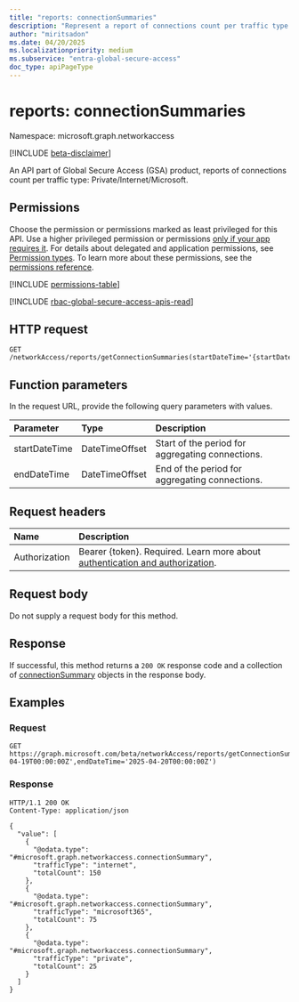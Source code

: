```yaml
---
title: "reports: connectionSummaries"
description: "Represent a report of connections count per traffic type."
author: "miritsadon"
ms.date: 04/20/2025
ms.localizationpriority: medium
ms.subservice: "entra-global-secure-access"
doc_type: apiPageType
---
```


# reports: connectionSummaries

Namespace: microsoft.graph.networkaccess

[!INCLUDE [beta-disclaimer](../../includes/beta-disclaimer.md)]

An API part of Global Secure Access (GSA) product, reports of connections count per traffic type: Private/Internet/Microsoft.

## Permissions

Choose the permission or permissions marked as least privileged for this API. Use a higher privileged permission or permissions [only if your app requires it](/graph/permissions-overview#best-practices-for-using-microsoft-graph-permissions). For details about delegated and application permissions, see [Permission types](/graph/permissions-overview#permission-types). To learn more about these permissions, see the [permissions reference](/graph/permissions-reference).

<!-- {
  "blockType": "permissions",
  "name": "networkaccess-reports-getconnectionsummaries-permissions"
}
-->
[!INCLUDE [permissions-table](../includes/permissions/networkaccess-reports-getconnectionsummaries-permissions.md)]

[!INCLUDE [rbac-global-secure-access-apis-read](../includes/rbac-for-apis/rbac-global-secure-access-apis-read.md)]

## HTTP request

<!-- {
  "blockType": "ignored"
}
-->
``` http
GET /networkAccess/reports/getConnectionSummaries(startDateTime='{startDateTime}',endDateTime='{endDateTime}')
```

## Function parameters
In the request URL, provide the following query parameters with values.

|Parameter|Type|Description|
|:---|:---|:---|
|startDateTime|DateTimeOffset|Start of the period for aggregating connections.|
|endDateTime|DateTimeOffset|End of the period for aggregating connections.|

## Request headers

|Name|Description|
|:---|:---|
|Authorization|Bearer {token}. Required. Learn more about [authentication and authorization](/graph/auth/auth-concepts).|

## Request body

Do not supply a request body for this method.

## Response

If successful, this method returns a `200 OK` response code and a collection of [connectionSummary](../resources/networkaccess-connectionsummary.md) objects in the response body.

## Examples

### Request

<!-- {
  "blockType": "request",
  "name": "get_connection_summaries"
}
-->
``` http
GET https://graph.microsoft.com/beta/networkAccess/reports/getConnectionSummaries(startDateTime='2025-04-19T00:00:00Z',endDateTime='2025-04-20T00:00:00Z')
```

### Response
<!-- {
  "blockType": "response",
  "truncated": true,
  "@odata.type": "Collection(microsoft.graph.networkaccess.connectionSummary)"
}
-->
``` http
HTTP/1.1 200 OK
Content-Type: application/json

{
  "value": [
    {
      "@odata.type": "#microsoft.graph.networkaccess.connectionSummary",
      "trafficType": "internet",
      "totalCount": 150
    },
    {
      "@odata.type": "#microsoft.graph.networkaccess.connectionSummary",
      "trafficType": "microsoft365",
      "totalCount": 75
    },
    {
      "@odata.type": "#microsoft.graph.networkaccess.connectionSummary",
      "trafficType": "private",
      "totalCount": 25
    }
  ]
}
```
